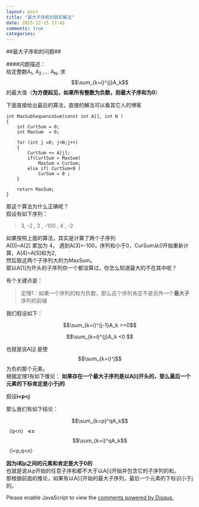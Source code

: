 ```yaml
---
layout: post
title: "最大子序和的联机解法"
date: 2015-12-15 17:42
comments: true
categories: 
---
```

##最大子序和的问题##

####问题描述：  
给定整数A<sub>1</sub>,  A<sub>2</sub> ,...  A<sub>N</sub>, 求 $$\sum_{k=i}^{j}A_k$$的最大值（**为方便起见，如果所有整数为负数，则最大子序和为0**）

下面直接给出最后的算法，直接的解法可以看其它人的博客

    int MaxSubSequenceSum(const int A[], int N )
    {
        int CurtSum = 0;
        int MaxSum  = 0;  
        
        for (int j =0; j<N;j++)
        {
            CurtSum += A[j];
            if(CurtSum > MaxSum)   
                MaxSum = CurSum;
            else if( CurtSum<0 )
                CurSum = 0 ;
    	}  

        return MaxSum;
    }
    

那这个算法为什么正确呢？     
假设有如下序列：  

>3, -2 , 3 , -100 , 4 , -2  

如果按照上面的算法，其实是计算了两个子序列  
A[0]~A[2] 累加为 4， 遇到A[3]=-100，序列和小于0，CurSum从0开始重新计算，A[4]~A[5]和为2,  
然后取这两个子序列大的为MaxSum。  
那以A[1]为开头的子序列你一个都没算过，你怎么知道最大的不在其中呢？   

有个关键点是：  
> 定理1：如果一个序列的和为负数，那么这个序列肯定不是另外一个**最大子**序列的前缀

我们假设如下：   

$$\sum_{k=i}^{j-1}A_k >=0$$  

$$\sum_{k=i}^{j}A_k <0 $$  
   
也就是说A[j] 是使$$\sum_{k=i}^j$$为负的那个元素。  
根据定理1有如下推论：
**如果存在一个最大子序列是以A[i]开头的，那么最后一个元素的下标肯定是小于j的**
  
  
假设**i<p<j**

那么我们有如下结论：  

$$\sum_{k=p}^qA_k$$ （q<n）   **<=**   $$\sum_{k=i}^qA_k$$ （i<p,q<n）  

**因为i和p之间的元素和肯定是大于0的**      
也就是说从p开始的任意子序和都不大于以A[i]开始并包含它的子序列的和。   
那根据前面的推论，如果有以A[i]开始的最大子序列，最后一个元素的下标识小于j的。


<div id="disqus_thread"></div>
<script>
/**
* RECOMMENDED CONFIGURATION VARIABLES: EDIT AND UNCOMMENT THE SECTION BELOW TO INSERT DYNAMIC VALUES FROM YOUR PLATFORM OR CMS.
* LEARN WHY DEFINING THESE VARIABLES IS IMPORTANT: https://disqus.com/admin/universalcode/#configuration-variables
*/
/*
var disqus_config = function () {
this.page.url = PAGE_URL; // Replace PAGE_URL with your page's canonical URL variable
this.page.identifier = PAGE_IDENTIFIER; // Replace PAGE_IDENTIFIER with your page's unique identifier variable
};
*/
(function() { // DON'T EDIT BELOW THIS LINE
var d = document, s = d.createElement('script');

s.src = '//merlinli.disqus.com/embed.js';

s.setAttribute('data-timestamp', +new Date());
(d.head || d.body).appendChild(s);
})();
</script>
<noscript>Please enable JavaScript to view the <a href="https://disqus.com/?ref_noscript" rel="nofollow">comments powered by Disqus.</a></noscript>
